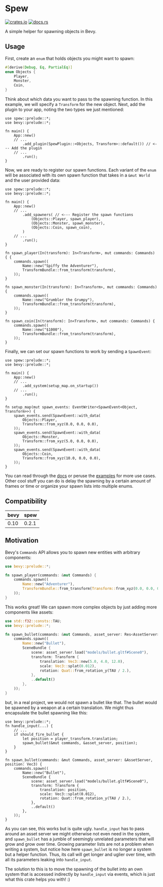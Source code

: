 # Spew

[![crates.io](https://img.shields.io/crates/v/spew)](https://crates.io/crates/spew)
[![docs.rs](https://docs.rs/spew/badge.svg)](https://docs.rs/spew)

A simple helper for spawning objects in Bevy.

## Usage

First, create an `enum` that holds objects you might want to spawn:

```rust
#[derive(Debug, Eq, PartialEq)]
enum Objects {
    Player,
    Monster,
    Coin,
}
```

Think about which data you want to pass to the spawning function. In this example, we will specify a `Transform` for the new object.
Next, add the plugin to your app, noting the two types we just mentioned:

```rust,ignore
use spew::prelude::*;
use bevy::prelude::*;

fn main() {
    App::new()
    // ...
        .add_plugin(SpewPlugin::<Objects, Transform>::default()) // <--- Add the plugin
    // ...
        .run();
}
```

Now, we are ready to register our spawn functions. Each variant of the `enum` will be associated with its own spawn function that takes in a `&mut World` and the user provided data:
```rust,ignore
use spew::prelude::*;
use bevy::prelude::*;

fn main() {
    App::new()
    // ...
        .add_spawners( // <--- Register the spawn functions
            (Objects::Player, spawn_player),
            (Objects::Monster, spawn_monster),
            (Objects::Coin, spawn_coin),
        )
    // ...
        .run();
}

fn spawn_player(In(transform): In<Transform>, mut commands: Commands) { {
    commands.spawn((
        Name::new("Spiffy the Adventurer"),
        TransformBundle::from_transform(transform),
    ));
}

fn spawn_monster(In(transform): In<Transform>, mut commands: Commands) {
    commands.spawn((
        Name::new("Grumblor the Grumpy"),
        TransformBundle::from_transform(transform),
    ));
}

fn spawn_coin(In(transform): In<Transform>, mut commands: Commands) {
    commands.spawn((
        Name::new("$1000"),
        TransformBundle::from_transform(transform),
    ));
}
```

Finally, we can set our spawn functions to work by sending a `SpawnEvent`:
```rust,ignore
use spew::prelude::*;
use bevy::prelude::*;

fn main() {
    App::new()
    // ...
        .add_system(setup_map.on_startup())
    // ...
        .run();
}

fn setup_map(mut spawn_events: EventWriter<SpawnEvent<Object, Transform>>) {
    spawn_events.send(SpawnEvent::with_data(
        Objects::Player,
        Transform::from_xyz(0.0, 0.0, 0.0),
    ));
    spawn_events.send(SpawnEvent::with_data(
        Objects::Monster,
        Transform::from_xyz(5.0, 0.0, 0.0),
    ));
    spawn_events.send(SpawnEvent::with_data(
        Objects::Coin,
        Transform::from_xyz(10.0, 0.0, 0.0),
    ));
}
```

You can read through the [docs](https://docs.rs/spew) or peruse the [examples](https://github.com/janhohenheim/spew/examples) for more use cases.
Other cool stuff you can do is delay the spawning by a certain amount of frames or time or organize your spawn lists into multiple enums.

## Compatibility
| bevy | spew  |
|------|-------|
| 0.10 | 0.2.1 |


## Motivation

Bevy's `Commands` API allows you to spawn new entities with arbitrary components:
```rust
use bevy::prelude::*;

fn spawn_player(commands: &mut Commands) {
    commands.spawn((
        Name::new("Adventurer"),
        TransformBundle::from_transform(Transform::from_xyz(0.0, 0.0, 0.0)),
    ));
}
```
This works great! We can spawn more complex objects by just adding more components like assets:
```rust
use std::f32::consts::TAU;
use bevy::prelude::*;

fn spawn_bullet(commands: &mut Commands, asset_server: Res<AssetServer>) {
    commands.spawn((
        Name::new("Bullet"),
        SceneBundle {
            scene: asset_server.load("models/bullet.gltf#Scene0"),
            transform: Transform {
                translation: Vec3::new(5.0, 4.0, 12.0),
                scale: Vec3::splat(0.012),
                rotation: Quat::from_rotation_y(TAU / 2.),
            },
            ..default()
        },
    ));
}
```
but, in a real project, we would not spawn a bullet like that. The bullet would be spawned by a weapon at a certain translation.
We might thus encapsulate the bullet spawning like this:
```rust,ignore
use bevy::prelude::*;
fn handle_input(...) {
    // ...
    if should_fire_bullet {
        let position = player_transform.translation;
        spawn_bullet(&mut commands, &asset_server, position);
    }
}

fn spawn_bullet(commands: &mut Commands, asset_server: &AssetServer, position: Vec3) {
    commands.spawn((
        Name::new("Bullet"),
        SceneBundle {
            scene: asset_server.load("models/bullet.gltf#Scene0"),
            transform: Transform {
                translation: position,
                scale: Vec3::splat(0.012),
                rotation: Quat::from_rotation_y(TAU / 2.),
            },
            ..default()
        },
    ));
}
```

As you can see, this works but is quite ugly. `handle_input` has to pass around an asset server we might otherwise not even need in the system,
and `spawn_bullet` has a jumble of seemingly unrelated parameters that will grow and grow over time. Growing parameter lists are not a problem
when writing a system, but notice how here `spawn_bullet` is no longer a system but a helper function. Thus, its call will get longer and uglier over time,
with all its parameters leaking into `handle_input`.

The solution to this is to move the spawning of the bullet into an own system that is accessed indirectly by `handle_input` via events, which is just what this crate helps you with! :) 
